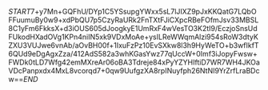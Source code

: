 $START$7+y7Mn+GQFhU/DYp1C5YSsupgYWxx5sL7lJIXZ9pJxKKQatG7LQbOFFuumuBy0w9+xdPbQU7p5CzyRaURk2FnTXtFJiCXpcRBeFOfmJsv33MBSL8C1yFm6FkksX+d3iOUS605dJoogkyE1UmRxF4wVesTO3K2tI9/EczjoSnsUdFUkodHXadOVg1KPn4niIN5xk9VDxMoAe+ysILReWWqmAlzi954sRoW3dtyKZXU3VUJwe6vnAb/aOvBH00f+1IxuFzPz10EvSXkw8l3h9HyWeTO+b3wfIkfT6QUd9eDgAgxZza/412AdS582a3whKGasYwz77qUccW+0Imf3iJopyFwsw+FWDk0tLD7Wfg42emMXreAr06oBA3Tdreje84xPyYZYHIftiD7WR7WH4JKOaVDcPanpxdx4MxL8vcorqd7+0qw9UufgzXA8rpINuyfph26NtNI9YrZrfLraBDcw==$END$